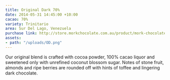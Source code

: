```yaml
---
title: Original Dark 70%
date: 2014-05-31 14:45:00 +10:00
cacao: 70%
variety: Trinitario
area: Sur Del Lago, Venezuela
purchase link: http://store.morkchocolate.com.au/product/mork-chocolate
assets:
- path: "/uploads/OD.png"
---
```


Our original blend is crafted with cocoa powder, 100% cacao liquor and sweetened only with unrefined coconut blossom sugar. Notes of stone fruit, almonds and ripe berries are rounded off with hints of toffee and lingering dark chocolate.
